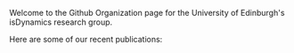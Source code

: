 Welcome to the Github Organization page for the University of Edinburgh's isDynamics research group.

Here are some of our recent publications:
